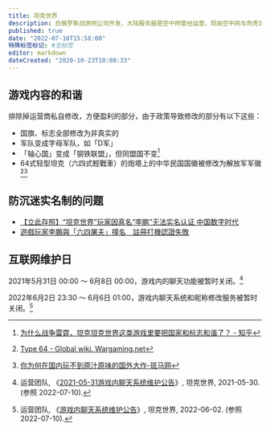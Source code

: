 ```yaml
---
title: 坦克世界
description: 白俄罗斯战游网公司开发，大陆服务器是空中网曾经运营，现由空中网与奇虎360联合运营
published: true
date: "2022-07-10T15:58:00"
特殊标签标记: #无标签
editor: markdown
dateCreated: "2020-10-23T10:08:33"
---
```


## 游戏内容的和谐

排除掉运营商私自修改，方便盈利的部分，由于政策导致修改的部分有以下这些：

+   国旗、标志全部修改为非真实的
+   军队变成字母军队，如「D军」
+   「轴心国」变成「钢铁联盟」，但同盟国不变[^36759652]
+   64式轻型坦克（六四式輕戰車）的炮塔上的中华民国国徽被修改为解放军军徽[^Ch24_Type64][^42986]

[^36759652]: [为什么战争雷霆，坦克坦克世界这类游戏里要把国家和标志和谐了？ - 知乎](https://web.archive.org/web/20201023093816/https://www.zhihu.com/question/36759652)

[^Ch24_Type64]: [Type 64 - Global wiki. Wargaming.net](https://web.archive.org/web/20201023095619/https://wiki.wargaming.net/en/Tank:Ch24_Type64)

[^42986]: [你为何在国内玩不到原汁原味的国外大作-斑马网](https://web.archive.org/web/20201023094636/http://www.banma.com/site/article?aid=42986)

## 防沉迷实名制的问题

+   [【立此存照】“坦克世界”玩家因真名“李鹏”无法实名认证 中国数字时代](https://web.archive.org/web/20201003024853/https://chinadigitaltimes.net/chinese/2020/05/【立此存照】坦克世界玩家因真名李鹏无/)
+   [遊戲玩家李鵬與「六四屠夫」撞名　註冊打機認證失敗](https://web.archive.org/web/20201023100457/https://www.rfa.org/cantonese/news/butcher-05292020101123.html)

## 互联网维护日

2021年5月31日 00:00 ～ 6月8日 00:00，游戏内的聊天功能被暂时关闭。[^cm20]

[^cm20]: 运营团队, 《[2021-05-31游戏内聊天系统维护公告](https://web.archive.org/web/20220227010926/https://wotgame.cn/zh-cn/news/announcement/chatsystem-maintenance-20210531/)》, 坦克世界, 2021-05-30. (参照 2022-07-10).

2022年6月2日 23:30 ～ 6月6日 01:00，游戏内聊天系统和昵称修改服务被暂时关闭。[^nt8]

[^nt8]: 运营团队, 《[游戏内聊天系统维护公告](https://web.archive.org/web/20220710031916/https://wotgame.cn/zh-cn/news/announcement/announcement8/)》, 坦克世界, 2022-06-02. (参照 2022-07-10).
